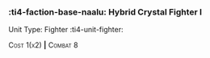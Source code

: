 ### :ti4-faction-base-naalu: **Hybrid Crystal Fighter I**

Unit Type: Fighter :ti4-unit-fighter:

<span style="font-variant:small-caps;">Cost 1(x2)</span> __|__ <span style="font-variant:small-caps;">Combat 8</span>

